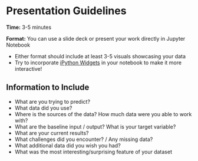 # Presentation Guidelines

**Time:** 3-5 minutes

**Format:** You can use a slide deck or present your work directly in Jupyter Notebook
- Either format should include at least 3-5 visuals showcasing your data
- Try to incorporate [iPython Widgets](https://ipywidgets.readthedocs.io/en/latest/) in your notebook to make it more interactive!

## Information to Include
- What are you trying to predict?
- What data did you use?
- Where is the sources of the data? How much data were you able to work with?
- What are the baseline input / output? What is your target variable?
- What are your current results?
- What challenges did you encounter? / Any missing data?
- What additional data did you wish you had?
- What was the most interesting/surprising feature of your dataset
